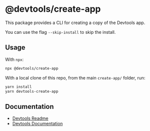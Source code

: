 # @devtools/create-app

This package provides a CLI for creating a copy of the Devtools app.

You can use the flag `--skip-install` to skip the install.

## Usage

With `npx`:

```sh
npx @devtools/create-app
```

With a local clone of this repo, from the main `create-app/` folder, run:

```sh
yarn install
yarn devtools-create-app
```

## Documentation

- [Devtools Readme](https://github.com/khulnasoft/devtools/blob/master/README.md)
- [Devtools Documentation](https://devtools.khulnasoft.com/docs/)
